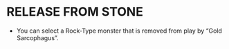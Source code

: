 
# RELEASE FROM STONE

*   You can select a Rock-Type monster that is removed from play by “Gold Sarcophagus”.

  